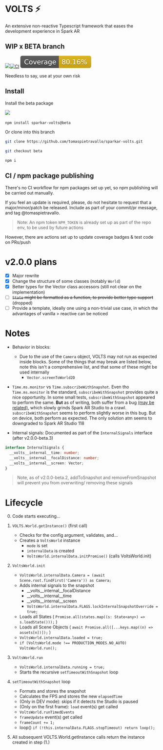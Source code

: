 # VOLTS ⚡️

An extensive non-reactive Typescript framework that eases the development experience in Spark AR

## WIP x BETA branch

![](https://img.shields.io/npm/v/sparkar-volts/beta?color=informational&label=npm)[![CI](https://github.com/tomaspietravallo/sparkar-volts/actions/workflows/test.yml/badge.svg?branch=beta)](https://github.com/tomaspietravallo/sparkar-volts/actions/workflows/test.yml) ![](coverage/badge.svg)

Needless to say, use at your own risk

## Install

Install the beta package

![](https://img.shields.io/npm/v/sparkar-volts/beta?color=informational&label=npm)

```bash
npm install sparkar-volts@beta
```

Or clone into this branch

```bash
git clone https://github.com/tomaspietravallo/sparkar-volts.git
```

```bash
git checkout beta
```

```bash
npm i
```

## CI / npm package publishing

There's no CI workflow for npm packages set up yet, so npm publishing will be carried out manually.

If you feel an update is required, please, do not hesitate to request that a major/minor/patch be released. Include as part of your commit/pr message, and tag @tomaspietravallo.

> Note: An npm token `NPM_TOKEN` is already set up as part of the repo env, to be used by future actions

However, there are actions set up to update coverage badges & test code on PRs/push

# v2.0.0 plans

- [x] Major rewrite
- [x] Change the structure of some classes (notably `World`)
- [x] Better types for the Vector class accessors (still not clear on the implementation)
- [ ] ~~`State` might be formatted as a function, to provide better type support~~ (dropped)
- [ ] Provide a template, ideally one using a non-trivial use case, in which the advantages of vanilla > reactive can be noticed

# Notes

- Behavior in blocks:

  - Due to the use of the `Camera` object, VOLTS may not run as expected inside blocks. Some of the things that may break are listed below, note this isn't a comprehensive list, and that some of these might be used internally
    - `Vector.screenToWorld2D`

- `Time.ms.monitor` vs `Time.subscribeWithSnapshot`. Even tho `Time.ms.monitor` is the standard, `subscribeWithSnapshot` provides quite a nice opportunity. In some small tests, `subscribeWithSnapshot` appeared to perform the same. **But** as of writing, both suffer from a bug [\(may be related\)](https://docs.google.com/document/d/1Dj22O5SLGfMbTU5-oqBzlU78J9V1nMUVGo9gEGxziMA/edit?usp=sharing), which slowly grinds Spark AR Studio to a crawl. `subscribeWithSnapshot` seems to perform slightly worse in this bug. But on device, both perform as expected. The only solution atm seems to downgraded to Spark AR Studio 118

- Internal signals:
  Documented as part of the `InternalSignals` interface (after v2.0.0-beta.3)

```ts
interface InternalSignals {
  __volts__internal__time: number;
  __volts__internal__focalDistance: number;
  __volts__internal__screen: Vector;
}
```

> Note, as of v2.0.0-beta.2, addToSnapshot and removeFromSnapshot will prevent you from overwriting/ removing these signals

# Lifecycle

0. Code starts executing...
1. `VOLTS.World.getInstance()` (first call)

   - Checks for the config argument, validates, and...
   - Creates a `VoltsWorld` instance
     - `mode` is set
     - `internalData` is created
     - `VoltsWorld.internalData.initPromise()` (calls VoltsWorld.init)

2. `VoltsWorld.init`
   - `VoltsWorld.internalData.Camera = (await Scene.root.findFirst('Camera')) as Camera;`
   - Adds internal signals to the snapshot
     - \_\_volts\_\_internal\_\_focalDistance
     - \_\_volts\_\_internal\_\_time
     - \_\_volts\_\_internal\_\_screen
     - `VoltsWorld.internalData.FLAGS.lockInternalSnapshotOverride = true;`
   - Loads all States ( `Promise.all(states.map((s: State<any>) => s.loadState()));` )
   - Loads all Scene Objects ( `await Promise.all([...keys.map((n) => assets[n])]);` )
   - `VoltsWorld.internalData.loaded = true;`
   - `if (VoltsWorld.mode !== PRODUCTION_MODES.NO_AUTO) VoltsWorld.run();`
3. `VoltsWorld.run`
   - `VoltsWorld.internalData.running = true;`
   - Starts the recursive `setTimeoutWithSnapshot` loop
4. `setTimeoutWithSnapshot` loop
   - Formats and stores the snapshot
   - Calculates the FPS and stores the new `elapsedTime`
   - (Only in DEV mode): skips if it detects the Studio is paused
   - (Only on the first frame): `load` event(s) get called
   - `VoltsWorld.runTimedEvents`
   - `frameUpdate` event(s) get called
   - `frameCount += 1;`
   - loop() `if (!this.internalData.FLAGS.stopTimeout) return loop();`
5. All subsequent VOLTS.World.getInstance calls return the instance created in step (1.)
